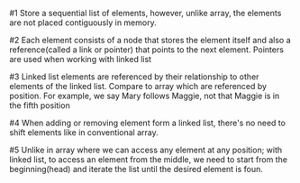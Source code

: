 #1 Store a sequential list of elements, however, unlike array, the elements are not placed contiguously in memory.

#2 Each element consists of a node that stores the element itself and also a reference(called a link or pointer) that points to the next element. Pointers are used when working with linked list

#3 Linked list elements are referenced by their relationship to other elements of the linked list. Compare to array which are referenced by position. For example, we say Mary follows Maggie, not that Maggie is in the fifth position

#4 When adding or removing element form a linked list, there's no need to shift elements like in conventional array.

#5 Unlike in array where we can access any element at any position; with linked list, to access an element from the middle, we need to start from the beginning(head) and iterate the list until the desired element is foun.